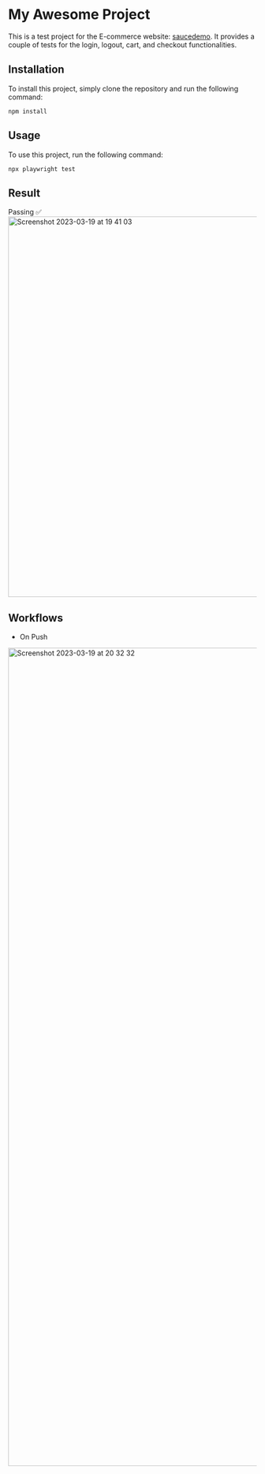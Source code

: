 # My Awesome Project

This is a test project for the E-commerce website: [saucedemo](https://www.saucedemo.com/). It provides a couple of tests for the login, logout, cart, and checkout functionalities.

## Installation

To install this project, simply clone the repository and run the following command:

`npm install`


## Usage

To use this project, run the following command:

`npx playwright test`

## Result
Passing ✅
<img width="772" alt="Screenshot 2023-03-19 at 19 41 03" src="https://user-images.githubusercontent.com/22986766/226187312-37bf7f69-66c0-454b-aac4-9200bdae1bac.png">

## Workflows
* On Push
<img width="1660" alt="Screenshot 2023-03-19 at 20 32 32" src="https://user-images.githubusercontent.com/22986766/226190330-31fb79cd-a8c7-4d64-902c-20515788afc7.png">
